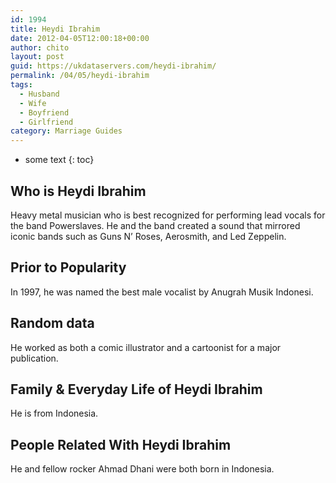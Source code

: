 ```yaml
---
id: 1994
title: Heydi Ibrahim
date: 2012-04-05T12:00:18+00:00
author: chito
layout: post
guid: https://ukdataservers.com/heydi-ibrahim/
permalink: /04/05/heydi-ibrahim
tags:
  - Husband
  - Wife
  - Boyfriend
  - Girlfriend
category: Marriage Guides
---
```


* some text
{: toc}


## Who is  Heydi Ibrahim
                  
                  
                  
Heavy metal musician who is best recognized for performing lead vocals for the band Powerslaves. He and the band created a sound that mirrored iconic bands such as Guns N&#8217; Roses, Aerosmith, and Led Zeppelin.
                  
                
                
                
## Prior to Popularity 
                  
                  
                  
In 1997, he was named the best male vocalist by Anugrah Musik Indonesi.
                  
                
                
                
## Random data 
                  
                  
                  
He worked as both a comic illustrator and a cartoonist for a major publication.
                  
                
                
                
## Family & Everyday Life of Heydi Ibrahim
                  
                  
                  
He is from Indonesia.
                  
                
                
                
## People Related With  Heydi Ibrahim
                  
                  
                  
He and fellow rocker Ahmad Dhani were both born in Indonesia. 
                  
                
              
            
          
          
          
    
    
  
